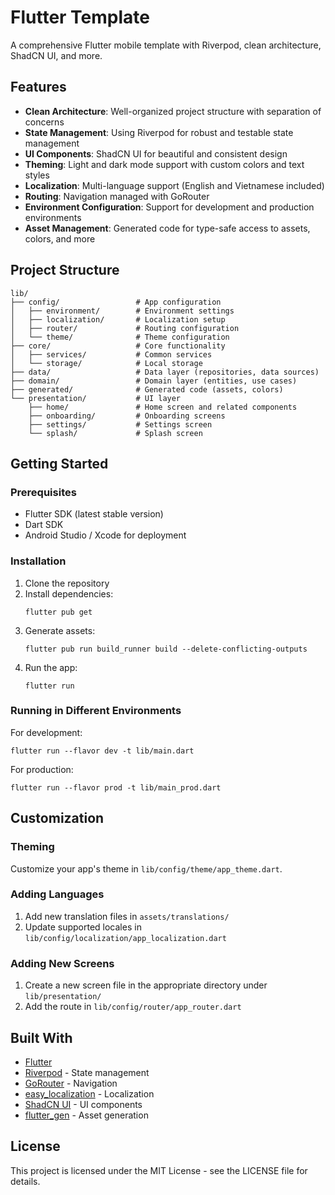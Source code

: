 # Flutter Template

A comprehensive Flutter mobile template with Riverpod, clean architecture, ShadCN UI, and more.

## Features

- **Clean Architecture**: Well-organized project structure with separation of concerns
- **State Management**: Using Riverpod for robust and testable state management
- **UI Components**: ShadCN UI for beautiful and consistent design
- **Theming**: Light and dark mode support with custom colors and text styles
- **Localization**: Multi-language support (English and Vietnamese included)
- **Routing**: Navigation managed with GoRouter
- **Environment Configuration**: Support for development and production environments
- **Asset Management**: Generated code for type-safe access to assets, colors, and more

## Project Structure

```
lib/
├── config/                 # App configuration
│   ├── environment/        # Environment settings
│   ├── localization/       # Localization setup
│   ├── router/             # Routing configuration
│   └── theme/              # Theme configuration
├── core/                   # Core functionality
│   ├── services/           # Common services
│   └── storage/            # Local storage
├── data/                   # Data layer (repositories, data sources)
├── domain/                 # Domain layer (entities, use cases)
├── generated/              # Generated code (assets, colors)
└── presentation/           # UI layer
    ├── home/               # Home screen and related components
    ├── onboarding/         # Onboarding screens
    ├── settings/           # Settings screen
    └── splash/             # Splash screen
```

## Getting Started

### Prerequisites

- Flutter SDK (latest stable version)
- Dart SDK
- Android Studio / Xcode for deployment

### Installation

1. Clone the repository
2. Install dependencies:
   ```
   flutter pub get
   ```
3. Generate assets:
   ```
   flutter pub run build_runner build --delete-conflicting-outputs
   ```
4. Run the app:
   ```
   flutter run
   ```

### Running in Different Environments

For development:
```
flutter run --flavor dev -t lib/main.dart
```

For production:
```
flutter run --flavor prod -t lib/main_prod.dart
```

## Customization

### Theming

Customize your app's theme in `lib/config/theme/app_theme.dart`.

### Adding Languages

1. Add new translation files in `assets/translations/`
2. Update supported locales in `lib/config/localization/app_localization.dart`

### Adding New Screens

1. Create a new screen file in the appropriate directory under `lib/presentation/`
2. Add the route in `lib/config/router/app_router.dart`

## Built With

- [Flutter](https://flutter.dev/)
- [Riverpod](https://riverpod.dev/) - State management
- [GoRouter](https://pub.dev/packages/go_router) - Navigation
- [easy_localization](https://pub.dev/packages/easy_localization) - Localization
- [ShadCN UI](https://pub.dev/packages/shadcn_ui) - UI components
- [flutter_gen](https://pub.dev/packages/flutter_gen) - Asset generation

## License

This project is licensed under the MIT License - see the LICENSE file for details.
